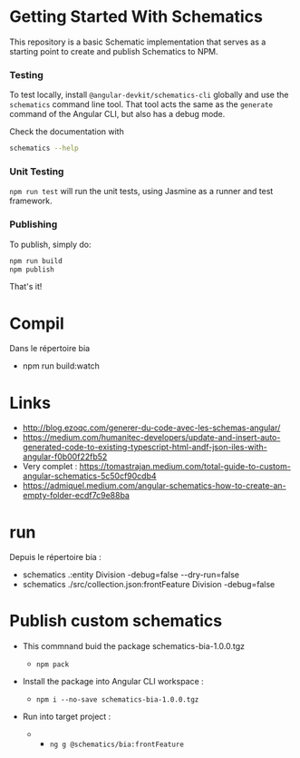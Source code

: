 # Getting Started With Schematics

This repository is a basic Schematic implementation that serves as a starting point to create and publish Schematics to NPM.

### Testing

To test locally, install `@angular-devkit/schematics-cli` globally and use the `schematics` command line tool. That tool acts the same as the `generate` command of the Angular CLI, but also has a debug mode.

Check the documentation with

```bash
schematics --help
```

### Unit Testing

`npm run test` will run the unit tests, using Jasmine as a runner and test framework.

### Publishing

To publish, simply do:

```bash
npm run build
npm publish
```

That's it!


# Compil
Dans le répertoire bia
- npm run build:watch

# Links
* http://blog.ezoqc.com/generer-du-code-avec-les-schemas-angular/
* https://medium.com/humanitec-developers/update-and-insert-auto-generated-code-to-existing-typescript-html-andf-json-iles-with-angular-f0b00f22fb52
* Very complet : https://tomastrajan.medium.com/total-guide-to-custom-angular-schematics-5c50cf90cdb4
* https://admiquel.medium.com/angular-schematics-how-to-create-an-empty-folder-ecdf7c9e88ba

# run 
Depuis le répertoire bia : 
- schematics .:entity Division -debug=false --dry-run=false
- schematics ./src/collection.json:frontFeature Division -debug=false

# Publish custom schematics
- This commnand buid the package schematics-bia-1.0.0.tgz
  - ```npm pack```
- Install the package into Angular CLI workspace :

  - ```npm i --no-save schematics-bia-1.0.0.tgz```

- Run into target project :
  -   - ```ng g @schematics/bia:frontFeature ```


